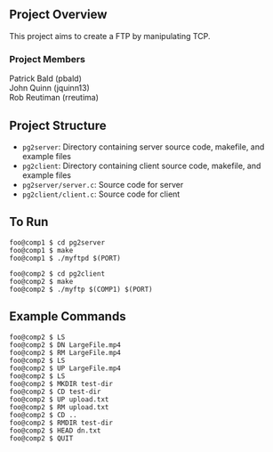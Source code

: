 ## Project Overview
This project aims to create a FTP by manipulating TCP. 

### Project Members
Patrick Bald (pbald)  
John Quinn (jquinn13)  
Rob Reutiman (rreutima)  

## Project Structure
- `pg2server`: Directory containing server source code, makefile, and example files
- `pg2client`: Directory containing client source code, makefile, and example files
- `pg2server/server.c`: Source code for server
- `pg2client/client.c`: Source code for client

## To Run
```terminal
foo@comp1 $ cd pg2server
foo@comp1 $ make
foo@comp1 $ ./myftpd $(PORT)

foo@comp2 $ cd pg2client
foo@comp2 $ make
foo@comp2 $ ./myftp $(COMP1) $(PORT)
```

## Example Commands
```terminal
foo@comp2 $ LS
foo@comp2 $ DN LargeFile.mp4
foo@comp2 $ RM LargeFile.mp4
foo@comp2 $ LS
foo@comp2 $ UP LargeFile.mp4
foo@comp2 $ LS
foo@comp2 $ MKDIR test-dir
foo@comp2 $ CD test-dir
foo@comp2 $ UP upload.txt
foo@comp2 $ RM upload.txt
foo@comp2 $ CD ..
foo@comp2 $ RMDIR test-dir
foo@comp2 $ HEAD dn.txt
foo@comp2 $ QUIT
```
